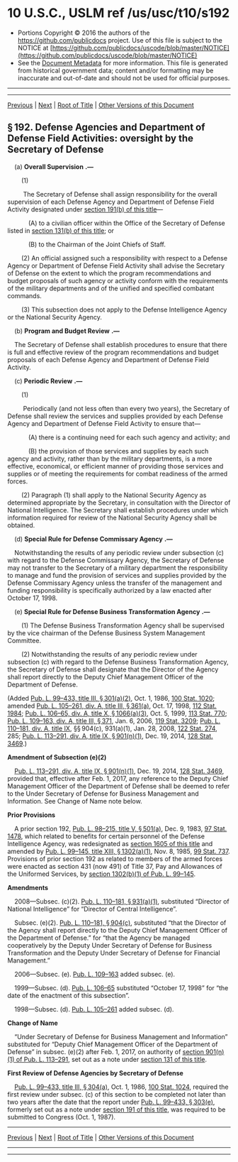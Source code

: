 ---
---

# 10 U.S.C., USLM ref /us/usc/t10/s192

* Portions Copyright © 2016 the authors of the https://github.com/publicdocs project.
  Use of this file is subject to the NOTICE at [https://github.com/publicdocs/uscode/blob/master/NOTICE](https://github.com/publicdocs/uscode/blob/master/NOTICE)
* See the [Document Metadata](././../../../../../../..//README.md) for more information.
  This file is generated from historical government data; content and/or formatting may be inaccurate and out-of-date and should not be used for official purposes.

----------
----------

[Previous](./../../../../../../..//us/usc/t10/stA/ptI/ch8/schI/m__us_usc_t10_s191.md) | [Next](./../../../../../../..//us/usc/t10/stA/ptI/ch8/schI/m__us_usc_t10_s193.md) | [Root of Title](./../../../../../../../) | [Other Versions of this Document](https://publicdocs.github.io/go/links?ns=uslm&ref=%2Fus%2Fusc%2Ft10%2Fs192)

## § 192. Defense Agencies and Department of Defense Field Activities: oversight by the Secretary of Defense

    (a)  __Overall Supervision__  __.—__ 

        (1)

         The Secretary of Defense shall assign responsibility for the overall supervision of each Defense Agency and Department of Defense Field Activity designated under [section 191(b) of this title][/us/usc/t10/s191/b]—

            (A) to a civilian officer within the Office of the Secretary of Defense listed in [section 131(b) of this title][/us/usc/t10/s131/b]; or

            (B) to the Chairman of the Joint Chiefs of Staff.

        (2) An official assigned such a responsibility with respect to a Defense Agency or Department of Defense Field Activity shall advise the Secretary of Defense on the extent to which the program recommendations and budget proposals of such agency or activity conform with the requirements of the military departments and of the unified and specified combatant commands.

        (3) This subsection does not apply to the Defense Intelligence Agency or the National Security Agency.

    (b)  __Program and Budget Review__  __.—__ 

    The Secretary of Defense shall establish procedures to ensure that there is full and effective review of the program recommendations and budget proposals of each Defense Agency and Department of Defense Field Activity.

    (c)  __Periodic Review__  __.—__ 

        (1)

         Periodically (and not less often than every two years), the Secretary of Defense shall review the services and supplies provided by each Defense Agency and Department of Defense Field Activity to ensure that—

            (A) there is a continuing need for each such agency and activity; and

            (B) the provision of those services and supplies by each such agency and activity, rather than by the military departments, is a more effective, economical, or efficient manner of providing those services and supplies or of meeting the requirements for combat readiness of the armed forces.

        (2) Paragraph (1) shall apply to the National Security Agency as determined appropriate by the Secretary, in consultation with the Director of National Intelligence. The Secretary shall establish procedures under which information required for review of the National Security Agency shall be obtained.

    (d)  __Special Rule for Defense Commissary Agency__  __.—__ 

    Notwithstanding the results of any periodic review under subsection (c) with regard to the Defense Commissary Agency, the Secretary of Defense may not transfer to the Secretary of a military department the responsibility to manage and fund the provision of services and supplies provided by the Defense Commissary Agency unless the transfer of the management and funding responsibility is specifically authorized by a law enacted after October 17, 1998.

    (e)  __Special Rule for Defense Business Transformation Agency__  __.—__ 

        (1) The Defense Business Transformation Agency shall be supervised by the vice chairman of the Defense Business System Management Committee.

        (2) Notwithstanding the results of any periodic review under subsection (c) with regard to the Defense Business Transformation Agency, the Secretary of Defense shall designate that the Director of the Agency shall report directly to the Deputy Chief Management Officer of the Department of Defense.

(Added [Pub. L. 99–433, title III, § 301(a)(2)][/us/pl/99/433/s301/a/2], Oct. 1, 1986, [100 Stat. 1020][/us/stat/100/1020]; amended [Pub. L. 105–261, div. A, title III, § 361(a)][/us/pl/105/261/s361/a], Oct. 17, 1998, [112 Stat. 1984][/us/stat/112/1984]; [Pub. L. 106–65, div. A, title X, § 1066(a)(3)][/us/pl/106/65/s1066/a/3], Oct. 5, 1999, [113 Stat. 770][/us/stat/113/770]; [Pub. L. 109–163, div. A, title III, § 371][/us/pl/109/163/s371], Jan. 6, 2006, [119 Stat. 3209][/us/stat/119/3209]; [Pub. L. 110–181, div. A, title IX][/us/pl/110/181], §§ 904(c), 931(a)(1), Jan. 28, 2008, [122 Stat. 274][/us/stat/122/274], 285; [Pub. L. 113–291, div. A, title IX, § 901(n)(1)][/us/pl/113/291/s901/n/1], Dec. 19, 2014, [128 Stat. 3469][/us/stat/128/3469].)

 __Amendment of Subsection (e)(2)__ 

    [Pub. L. 113–291, div. A, title IX, § 901(n)(1)][/us/pl/113/291/s901/n/1], Dec. 19, 2014, [128 Stat. 3469][/us/stat/128/3469], provided that, effective after Feb. 1, 2017, any reference to the Deputy Chief Management Officer of the Department of Defense shall be deemed to refer to the Under Secretary of Defense for Business Management and Information. See Change of Name note below.

 __Prior Provisions__ 

    A prior section 192, [Pub. L. 98–215, title V, § 501(a)][/us/pl/98/215/s501/a], Dec. 9, 1983, [97 Stat. 1478][/us/stat/97/1478], which related to benefits for certain personnel of the Defense Intelligence Agency, was redesignated as [section 1605 of this title][/us/usc/t10/s1605] and amended by [Pub. L. 99–145, title XIII, § 1302(a)(1)][/us/pl/99/145/s1302/a/1], Nov. 8, 1985, [99 Stat. 737][/us/stat/99/737]. Provisions of prior section 192 as related to members of the armed forces were enacted as section 431 (now 491) of Title 37, Pay and Allowances of the Uniformed Services, by [section 1302(b)(1) of Pub. L. 99–145][/us/pl/99/145/s1302/b/1].

 __Amendments__ 

    2008—Subsec. (c)(2). [Pub. L. 110–181, § 931(a)(1)][/us/pl/110/181/s931/a/1], substituted “Director of National Intelligence” for “Director of Central Intelligence”.

    Subsec. (e)(2). [Pub. L. 110–181, § 904(c)][/us/pl/110/181/s904/c], substituted “that the Director of the Agency shall report directly to the Deputy Chief Management Officer of the Department of Defense.” for “that the Agency be managed cooperatively by the Deputy Under Secretary of Defense for Business Transformation and the Deputy Under Secretary of Defense for Financial Management.”

    2006—Subsec. (e). [Pub. L. 109–163][/us/pl/109/163] added subsec. (e).

    1999—Subsec. (d). [Pub. L. 106–65][/us/pl/106/65] substituted “October 17, 1998” for “the date of the enactment of this subsection”.

    1998—Subsec. (d). [Pub. L. 105–261][/us/pl/105/261] added subsec. (d).

 __Change of Name__ 

    “Under Secretary of Defense for Business Management and Information” substituted for “Deputy Chief Management Officer of the Department of Defense” in subsec. (e)(2) after Feb. 1, 2017, on authority of [section 901(n)(1) of Pub. L. 113–291][/us/pl/113/291/s901/n/1], set out as a note under [section 131 of this title][/us/usc/t10/s131].

 __First Review of Defense Agencies by Secretary of Defense__ 

    [Pub. L. 99–433, title III, § 304(a)][/us/pl/99/433/s304/a], Oct. 1, 1986, [100 Stat. 1024][/us/stat/100/1024], required the first review under subsec. (c) of this section to be completed not later than two years after the date that the report under [Pub. L. 99–433, § 303(e)][/us/pl/99/433/s303/e], formerly set out as a note under [section 191 of this title][/us/usc/t10/s191], was required to be submitted to Congress (Oct. 1, 1987).

----------

[Previous](./../../../../../../..//us/usc/t10/stA/ptI/ch8/schI/m__us_usc_t10_s191.md) | [Next](./../../../../../../..//us/usc/t10/stA/ptI/ch8/schI/m__us_usc_t10_s193.md) | [Root of Title](./../../../../../../../) | [Other Versions of this Document](https://publicdocs.github.io/go/links?ns=uslm&ref=%2Fus%2Fusc%2Ft10%2Fs192)

----------
----------

[/us/usc/t10/s191/b]: https://publicdocs.github.io/go/links?ns=uslm&ref=%2Fus%2Fusc%2Ft10%2Fs191%2Fb
[/us/usc/t10/s131/b]: https://publicdocs.github.io/go/links?ns=uslm&ref=%2Fus%2Fusc%2Ft10%2Fs131%2Fb
[/us/pl/99/433/s301/a/2]: https://publicdocs.github.io/go/links?ns=uslm&ref=%2Fus%2Fpl%2F99%2F433%2Fs301%2Fa%2F2
[/us/stat/100/1020]: https://publicdocs.github.io/go/links?ns=uslm&ref=%2Fus%2Fstat%2F100%2F1020
[/us/pl/105/261/s361/a]: https://publicdocs.github.io/go/links?ns=uslm&ref=%2Fus%2Fpl%2F105%2F261%2Fs361%2Fa
[/us/stat/112/1984]: https://publicdocs.github.io/go/links?ns=uslm&ref=%2Fus%2Fstat%2F112%2F1984
[/us/pl/106/65/s1066/a/3]: https://publicdocs.github.io/go/links?ns=uslm&ref=%2Fus%2Fpl%2F106%2F65%2Fs1066%2Fa%2F3
[/us/stat/113/770]: https://publicdocs.github.io/go/links?ns=uslm&ref=%2Fus%2Fstat%2F113%2F770
[/us/pl/109/163/s371]: https://publicdocs.github.io/go/links?ns=uslm&ref=%2Fus%2Fpl%2F109%2F163%2Fs371
[/us/stat/119/3209]: https://publicdocs.github.io/go/links?ns=uslm&ref=%2Fus%2Fstat%2F119%2F3209
[/us/pl/110/181]: https://publicdocs.github.io/go/links?ns=uslm&ref=%2Fus%2Fpl%2F110%2F181
[/us/stat/122/274]: https://publicdocs.github.io/go/links?ns=uslm&ref=%2Fus%2Fstat%2F122%2F274
[/us/pl/113/291/s901/n/1]: https://publicdocs.github.io/go/links?ns=uslm&ref=%2Fus%2Fpl%2F113%2F291%2Fs901%2Fn%2F1
[/us/stat/128/3469]: https://publicdocs.github.io/go/links?ns=uslm&ref=%2Fus%2Fstat%2F128%2F3469
[/us/pl/113/291/s901/n/1]: https://publicdocs.github.io/go/links?ns=uslm&ref=%2Fus%2Fpl%2F113%2F291%2Fs901%2Fn%2F1
[/us/stat/128/3469]: https://publicdocs.github.io/go/links?ns=uslm&ref=%2Fus%2Fstat%2F128%2F3469
[/us/pl/98/215/s501/a]: https://publicdocs.github.io/go/links?ns=uslm&ref=%2Fus%2Fpl%2F98%2F215%2Fs501%2Fa
[/us/stat/97/1478]: https://publicdocs.github.io/go/links?ns=uslm&ref=%2Fus%2Fstat%2F97%2F1478
[/us/usc/t10/s1605]: https://publicdocs.github.io/go/links?ns=uslm&ref=%2Fus%2Fusc%2Ft10%2Fs1605
[/us/pl/99/145/s1302/a/1]: https://publicdocs.github.io/go/links?ns=uslm&ref=%2Fus%2Fpl%2F99%2F145%2Fs1302%2Fa%2F1
[/us/stat/99/737]: https://publicdocs.github.io/go/links?ns=uslm&ref=%2Fus%2Fstat%2F99%2F737
[/us/pl/99/145/s1302/b/1]: https://publicdocs.github.io/go/links?ns=uslm&ref=%2Fus%2Fpl%2F99%2F145%2Fs1302%2Fb%2F1
[/us/pl/110/181/s931/a/1]: https://publicdocs.github.io/go/links?ns=uslm&ref=%2Fus%2Fpl%2F110%2F181%2Fs931%2Fa%2F1
[/us/pl/110/181/s904/c]: https://publicdocs.github.io/go/links?ns=uslm&ref=%2Fus%2Fpl%2F110%2F181%2Fs904%2Fc
[/us/pl/109/163]: https://publicdocs.github.io/go/links?ns=uslm&ref=%2Fus%2Fpl%2F109%2F163
[/us/pl/106/65]: https://publicdocs.github.io/go/links?ns=uslm&ref=%2Fus%2Fpl%2F106%2F65
[/us/pl/105/261]: https://publicdocs.github.io/go/links?ns=uslm&ref=%2Fus%2Fpl%2F105%2F261
[/us/pl/113/291/s901/n/1]: https://publicdocs.github.io/go/links?ns=uslm&ref=%2Fus%2Fpl%2F113%2F291%2Fs901%2Fn%2F1
[/us/usc/t10/s131]: https://publicdocs.github.io/go/links?ns=uslm&ref=%2Fus%2Fusc%2Ft10%2Fs131
[/us/pl/99/433/s304/a]: https://publicdocs.github.io/go/links?ns=uslm&ref=%2Fus%2Fpl%2F99%2F433%2Fs304%2Fa
[/us/stat/100/1024]: https://publicdocs.github.io/go/links?ns=uslm&ref=%2Fus%2Fstat%2F100%2F1024
[/us/pl/99/433/s303/e]: https://publicdocs.github.io/go/links?ns=uslm&ref=%2Fus%2Fpl%2F99%2F433%2Fs303%2Fe
[/us/usc/t10/s191]: https://publicdocs.github.io/go/links?ns=uslm&ref=%2Fus%2Fusc%2Ft10%2Fs191


